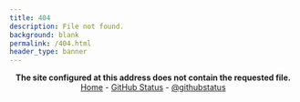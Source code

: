 ```yaml
---
title: 404
description: File not found.
background: blank
permalink: /404.html
header_type: banner
---
```

<p align="center">
<b>The site configured at this address does not contain the requested file.</b><br>
<a href="https://f.junhao.page">Home</a> - <a href="https://githubstatus.com/">GitHub Status</a> - <a href="https://twitter.com/githubstatus">@githubstatus</a>
</p>
